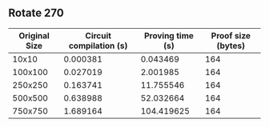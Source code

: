 ## Rotate 270
| Original Size | Circuit compilation (s) | Proving time (s) | Proof size (bytes) |
|---|---|---|---|
| 10x10 | 0.000381 | 0.043469 | 164 |
| 100x100 | 0.027019 | 2.001985 | 164 |
| 250x250 | 0.163741 | 11.755546 | 164 |
| 500x500 | 0.638988 | 52.032664 | 164 |
| 750x750 | 1.689164 | 104.419625 | 164 |
